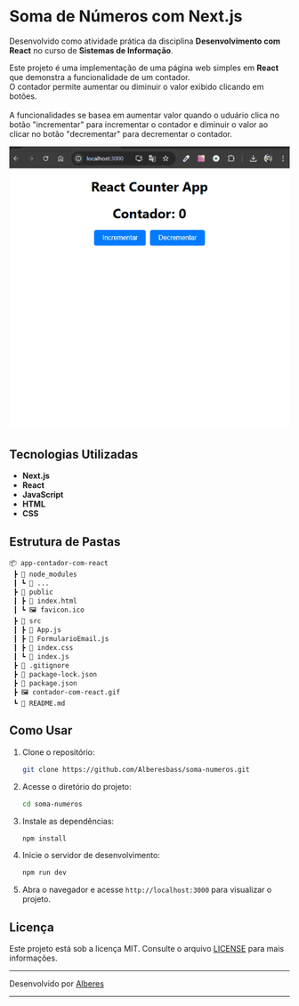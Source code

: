 # Soma de Números com Next.js

Desenvolvido como atividade prática da disciplina **Desenvolvimento com React** no curso de **Sistemas de Informação**.

Este projeto é uma implementação de uma página web simples em **React** que demonstra a funcionalidade de um contador.<br>
O contador permite aumentar ou diminuir o valor exibido clicando em botões.<br><br>
A funcionalidades se basea em aumentar valor quando o uduário clica no botão "incrementar" para incrementar o contador e diminuir o valor ao clicar no botão "decrementar" para decrementar o contador.

<img src="./contador-com-react.gif" alt="Imagem da tela do projeto">

## Tecnologias Utilizadas

- **Next.js**
- **React**
- **JavaScript**
- **HTML**
- **CSS**

## Estrutura de Pastas

```
📦 app-contador-com-react
 ┣ 📂 node_modules
 ┃ ┗ 📜 ...
 ┣ 📂 public
 ┃ ┣ 📜 index.html
 ┃ ┗ 🖼️ favicon.ico
 ┣ 📂 src
 ┃ ┣ 📜 App.js
 ┃ ┣ 📜 FormularioEmail.js
 ┃ ┣ 📜 index.css
 ┃ ┗ 📜 index.js
 ┣ 📜 .gitignore
 ┣ 📜 package-lock.json
 ┣ 📜 package.json
 ┣ 🖼️ contador-com-react.gif
 ┗ 📜 README.md
```

## Como Usar

1. Clone o repositório:

   ```bash
   git clone https://github.com/Alberesbass/soma-numeros.git
   ```

2. Acesse o diretório do projeto:

   ```bash
   cd soma-numeros
   ```

3. Instale as dependências:

   ```bash
   npm install
   ```

4. Inicie o servidor de desenvolvimento:

   ```bash
   npm run dev
   ```

5. Abra o navegador e acesse `http://localhost:3000` para visualizar o projeto.

## Licença

Este projeto está sob a licença MIT. Consulte o arquivo [LICENSE](./LICENSE) para mais informações.

---

Desenvolvido por [Alberes](https://github.com/Alberesbass)

---
